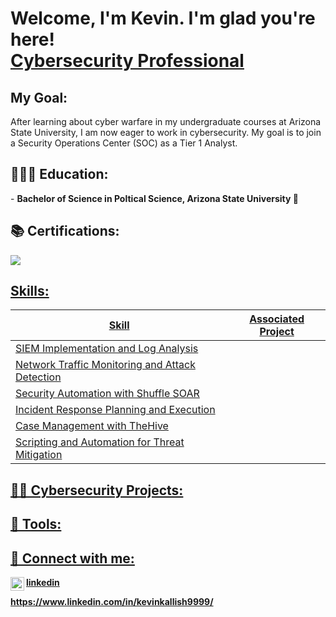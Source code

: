 <h1>Welcome, I'm Kevin. I'm glad you're here! <br/><a href="https://www.linkedin.com/in/kevinkallish9999/"> Cybersecurity Professional</a>

 ## My Goal:

After learning about cyber warfare in my undergraduate courses at Arizona State University, I am now eager to work in cybersecurity. My goal is to join a Security Operations Center (SOC) as a Tier 1 Analyst.
<h2>👨🏻‍🎓 Education:</h2>  
 - <b>Bachelor of Science in Poltical Science, Arizona State University 🔱<b>

 <h2>📚 Certifications:</h2>
<div>
<a href="https://www.credly.com/badges/1a4ec108-110a-4e7a-843e-c9252c27dd7e/linked_in_profile"><img src="https://img.shields.io/badge/-Security%2B-FF0000?&style=for-the-badge&logo=CompTIA&logoColor=white">

 <h2>Skills:</h2>

| Skill                                         | Associated Project         |
|-----------------------------------------------|----------------------------|
| SIEM Implementation and Log Analysis          ||
| Network Traffic Monitoring and Attack Detection | |
| Security Automation with Shuffle SOAR         | |
| Incident Response Planning and Execution      ||
| Case Management with TheHive                  | |
| Scripting and Automation for Threat Mitigation | |


 <h2>👨‍💻 Cybersecurity Projects:</h2>

<h2>🧰 Tools:</h2>

<h2> 🤳 Connect with me:</h2>
<img align="left" alt="KevinKallish | LinkedIn" width="22px" src="https://cdn.jsdelivr.net/npm/simple-icons@v3/icons/linkedin.svg" /> linkedin
  
 https://www.linkedin.com/in/kevinkallish9999/


